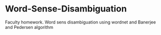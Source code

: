 # Word-Sense-Disambiguation
Faculty homework. Word sens disambiguation using wordnet and Banerjee and Pedersen algorithm
